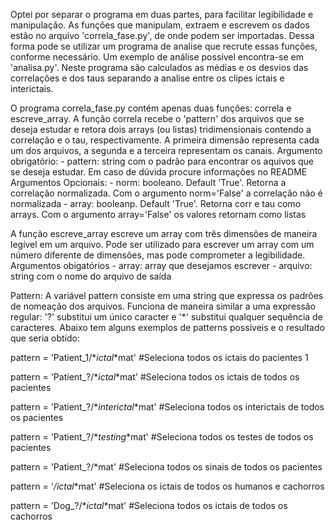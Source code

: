 Optei por separar o programa em duas partes, para facilitar legibilidade e manipulação. As funções que manipulam, extraem e escrevem os dados estão no arquivo 'correla_fase.py', de onde podem ser importadas. Dessa forma pode se utilizar um programa de analise que recrute essas funções, conforme necessário. Um exemplo de análise possível encontra-se em 'analisa.py'. Neste programa são calculados as médias e os desvios das correlações e dos taus separando a analise entre os clipes ictais e interictais. 


O programa correla_fase.py contém apenas duas funções: correla e escreve_array.
A função correla recebe o 'pattern' dos arquivos que se deseja estudar e retora dois arrays (ou listas) tridimensionais contendo a correlação e o tau, respectivamente. A primeira dimensão representa cada um dos arquivos, a segunda e a terceira representam os canais.
    Argumento obrigatório:
                          - pattern: string com o padrão para encontrar os aquivos que se deseja estudar. Em caso de dúvida procure informações no README
    Argumentos Opcionais:
                         - norm: booleano. Default 'True'. Retorna a correlação normalizada. Com o argumento norm='False' a correlação não é normalizada
                         - array: booleanp. Default 'True'. Retorna corr e tau como arrays. Com o argumento array='False' os valores retornam como listas

A função escreve_array escreve um array com três dimensões de maneira legível em um arquivo. Pode ser utilizado para escrever um array com um número diferente de dimensões, mas pode comprometer a legibilidade.
    Argumentos obigatórios
                           - array: array que desejamos escrever
                           - arquivo: string com o nome do arquivo de saída

Pattern:
A variável pattern consiste em uma string que expressa os padrões de nomeação dos arquivos. Funciona de maneira similar a uma expressão regular: '?' substitui um único caracter e '*' substitui qualquer sequência de caracteres. Abaixo tem alguns exemplos de patterns possíveis e o resultado que seria obtido: 

pattern = 'Patient_1/*_ictal_*mat' #Seleciona todos os ictais do pacientes 1

pattern = 'Patient_?/*_ictal_*mat' #Seleciona todos os ictais de todos os pacientes

pattern = 'Patient_?/*_interictal_*mat' #Seleciona todos os interictais de todos os pacientes

pattern = 'Patient_?/*_testing_*mat' #Seleciona todos os testes de todos os pacientes

pattern = 'Patient_?/*mat' #Seleciona todos os sinais de todos os pacientes

pattern = '*/*_ictal_*mat' #Seleciona os ictais de todos os humanos e cachorros

pattern = 'Dog_?/*_ictal_*mat' #Seleciona todos os ictais de todos os cachorros
